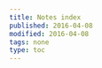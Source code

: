```yaml
---
title: Notes index
published: 2016-04-08
modified: 2016-04-08
tags: none
type: toc
---
```


